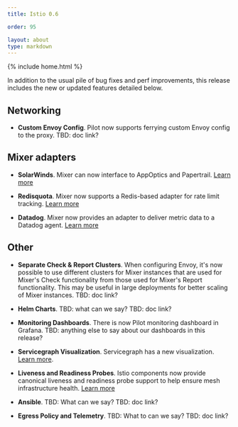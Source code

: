 ```yaml
---
title: Istio 0.6

order: 95

layout: about
type: markdown
---
```

{% include home.html %}

In addition to the usual pile of bug fixes and perf improvements, this release includes the new or 
updated features detailed below.

## Networking

- **Custom Envoy Config**. Pilot now supports ferrying custom Envoy config to the
proxy. TBD: doc link?

## Mixer adapters

- **SolarWinds**. Mixer can now interface to AppOptics and Papertrail.
[Learn more]({{home}}/docs/reference/config/adapters/solarwinds.html)

- **Redisquota**. Mixer now supports a Redis-based adapter for rate limit tracking.
[Learn more]({{home}}/docs/reference/config/adapters/redisquota.html)

- **Datadog**. Mixer now provides an adapter to deliver metric data to a Datadog agent.
[Learn more]({{home}}/docs/reference/config/adapters/datadog.html)

## Other

- **Separate Check & Report Clusters**. When configuring Envoy, it's now possible to use different clusters
for Mixer instances that are used for Mixer's Check functionality from those used for Mixer's Report
functionality. This may be useful in large deployments for better scaling of Mixer instances.
TBD: doc link?

- **Helm Charts**. TBD: what can we say? TBD: doc link?

- **Monitoring Dashboards**. There is now Pilot monitoring dashboard in Grafana. TBD: anything else to say about our dashboards in this release?

- **Servicegraph Visualization**. Servicegraph has a new visualization. [Learn more]({{home}}/docs/tasks/telemetry/servicegraph.html).

- **Liveness and Readiness Probes**. Istio components now provide canonical liveness and readiness
probe support to help ensure mesh infrastructure health. [Learn more]({{home}}/docs/tasks/security/health-check.html)

- **Ansible**. TBD: What can we say? TBD: doc link?

- **Egress Policy and Telemetry**. TBD: What to can we say? TBD: doc link?
